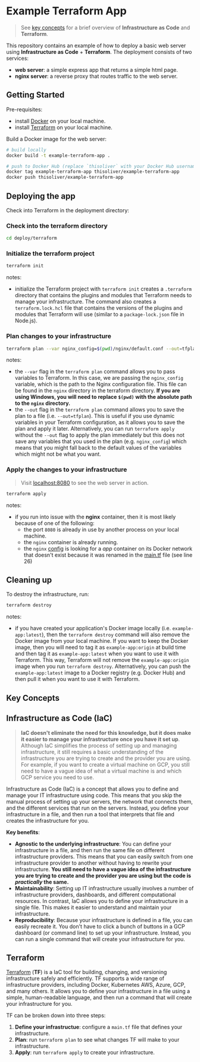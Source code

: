# Example Terraform App

> See [key concepts](#key-concepts) for a brief overview of **Infrastructure as Code** and **Terraform**.

This repository contains an example of how to deploy a basic web server using **Infrastructure as Code** + **Terraform**. The deployment consists of two services:

- **web server**: a simple express app that returns a simple html page.
- **nginx server**: a reverse proxy that routes traffic to the web server.

## Getting Started

Pre-requisites:

- install [Docker](https://docs.docker.com/get-docker/) on your local machine.
- install [Terraform](https://developer.hashicorp.com/terraform/install) on your local machine.

Build a Docker image for the web server:

```bash
# build locally
docker build -t example-terraform-app .

# push to Docker Hub (replace `thisoliver` with your Docker Hub username)
docker tag example-terraform-app thisoliver/example-terraform-app
docker push thisoliver/example-terraform-app
```

## Deploying the app

Check into Terraform in the deployment directory:

### Check into the terraform directory

```bash
cd deploy/terraform
```

### Initialize the terraform project

```bash
terraform init
```

notes:

- initialize the Terraform project with `terraform init` creates a `.terraform` directory that contains the plugins and modules that Terraform needs to manage your infrastructure. The command also creates a `terraform.lock.hcl` file that contains the versions of the plugins and modules that Terraform will use (similar to a `package-lock.json` file in Node.js).

### Plan changes to your infrastructure

```bash
terraform plan --var nginx_config=$(pwd)/nginx/default.conf --out=tfplan
```

notes:

- the `--var` flag in the `terraform plan` command allows you to pass variables to Terraform. In this case, we are passing the `nginx_config` variable, which is the path to the Nginx configuration file. This file can be found in the `nginx` directory in the terraform directory. **If you are using Windows, you will need to replace `$(pwd)` with the absolute path to the `nginx` directory.**
- the `--out` flag in the `terraform plan` command allows you to save the plan to a file (i.e. `--out=tfplan`). This is useful if you use dynamic variables in your Terraform configuration, as it allows you to save the plan and apply it later. Alternatively, you can run `terraform apply` without the `--out` flag to apply the plan immediately but this does not save any variables that you used in the plan (e.g. `nginx_config`) which means that you might fall back to the default values of the variables which might not be what you want.

### Apply the changes to your infrastructure

> Visit [localhost:8080](http://localhost:8080) to see the web server in action.

```bash
terraform apply
```

notes:

- if you run into issue with the **nginx** container, then it is most likely because of one of the following:
  - the port `8080` is already in use by another process on your local machine.
  - the `nginx` container is already running.
  - the `nginx` [config](./deploy//terraform//nginx/default.conf) is looking for a *app* container on its Docker network that doesn't exist because it was renamed in the [main.tf](./deploy//terraform//main.tf) file (see line 26)

## Cleaning up

To destroy the infrastructure, run:

```bash
terraform destroy
```

notes:

- if you have created your application's Docker image locally (i.e. `example-app:latest`), then the `terraform destroy` command will also remove the Docker image from your local machine. If you want to keep the Docker image, then you will need to tag it as `example-app:origin` at build time and then tag it as `example-app:latest` when you want to use it with Terraform. This way, Terraform will not remove the `example-app:origin` image when you run `terraform destroy`. Alternatively, you can push the `example-app:latest` image to a Docker registry (e.g. Docker Hub) and then pull it when you want to use it with Terraform.

## Key Concepts

## Infrastructure as Code (IaC)

> **IaC doesn't eliminate the need for this knowledge, but it does make it easier to manage your infrastructure once you have it set up**. Although IaC simplifies the process of setting up and managing infrastructure, it still requires a basic understanding of the infrastructure you are trying to create and the provider you are using. For example, if you want to create a virtual machine on GCP, you still need to have a vague idea of what a virtual machine is and which GCP service you need to use.

Infrastructure as Code (IaC) is a concept that allows you to define and manage your IT infrastructure using code. This means that you skip the manual process of setting up your servers, the network that connects them, and the different services that run on the servers. Instead, you define your infrastructure in a file, and then run a tool that interprets that file and creates the infrastructure for you.

**Key benefits**:

- **Agnostic to the underlying infrastructure**: You can define your infrastructure in a file, and then run the same file on different infrastructure providers. This means that you can easily switch from one infrastructure provider to another without having to rewrite your infrastructure. **You still need to have a vague idea of the infrastructure you are trying to create and the provider you are using but the code is *practically* the same.**
- **Maintainability**: Setting up IT infrastructure usually involves a number of infrastructure providers, dashboards, and different computational resources. In contrast, IaC allows you to define your infrastructure in a single file. This makes it easier to understand and maintain your infrastructure.
- **Reproducibility**: Because your infrastructure is defined in a file, you can easily recreate it. You don't have to click a bunch of buttons in a GCP dashboard (or command line) to set up your infrastructure. Instead, you can run a single command that will create your infrastructure for you.

## Terraform

[Terraform](https://www.terraform.io/) (**TF**) is a IaC tool for building, changing, and versioning infrastructure safely and efficiently. TF supports a wide range of infrastructure providers, including Docker, Kubernetes AWS, Azure, GCP, and many others. It allows you to define your infrastructure in a file using a simple, human-readable language, and then run a command that will create your infrastructure for you.

TF can be broken down into three steps:

1. **Define your infrastructue**: configure a `main.tf` file that defines your infrastructure.
2. **Plan**: run `terraform plan` to see what changes TF will make to your infrastructure.
3. **Apply**: run `terraform apply` to create your infrastructure.
